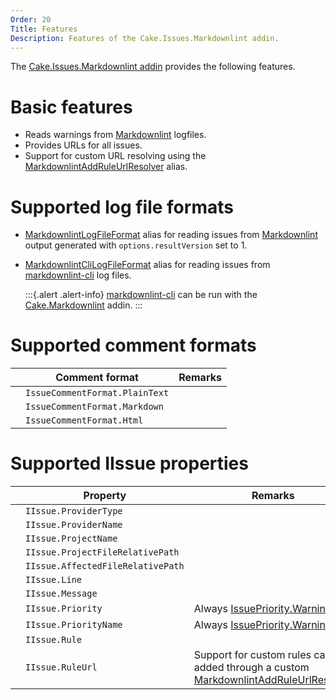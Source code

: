 ```yaml
---
Order: 20
Title: Features
Description: Features of the Cake.Issues.Markdownlint addin.
---
```

The [Cake.Issues.Markdownlint addin] provides the following features.

# Basic features

* Reads warnings from [Markdownlint] logfiles.
* Provides URLs for all issues.
* Support for custom URL resolving using the [MarkdownlintAddRuleUrlResolver] alias.

# Supported log file formats

* [MarkdownlintLogFileFormat] alias for reading issues from [Markdownlint] output generated with `options.resultVersion` set to 1.
* [MarkdownlintCliLogFileFormat] alias for reading issues from [markdownlint-cli] log files.

  :::{.alert .alert-info}
  [markdownlint-cli] can be run with the [Cake.Markdownlint] addin.
  :::

# Supported comment formats

|                                                                    | Comment format                 | Remarks                        |
|--------------------------------------------------------------------|--------------------------------|--------------------------------|
| <span class="glyphicon glyphicon-ok" style="color:green"></span>   | `IssueCommentFormat.PlainText` |                                |
| <span class="glyphicon glyphicon-remove" style="color:red"></span> | `IssueCommentFormat.Markdown`  |                                |
| <span class="glyphicon glyphicon-remove" style="color:red"></span> | `IssueCommentFormat.Html`      |                                |

# Supported IIssue properties

|                                                                    | Property                          | Remarks                        |
|--------------------------------------------------------------------|-----------------------------------|--------------------------------|
| <span class="glyphicon glyphicon-ok" style="color:green"></span>   | `IIssue.ProviderType`             |                                |
| <span class="glyphicon glyphicon-ok" style="color:green"></span>   | `IIssue.ProviderName`             |                                |
| <span class="glyphicon glyphicon-remove" style="color:red"></span> | `IIssue.ProjectName`              |                                |
| <span class="glyphicon glyphicon-remove" style="color:red"></span> | `IIssue.ProjectFileRelativePath`  |                                |
| <span class="glyphicon glyphicon-ok" style="color:green"></span>   | `IIssue.AffectedFileRelativePath` |                                |
| <span class="glyphicon glyphicon-ok" style="color:green"></span>   | `IIssue.Line`                     |                                |
| <span class="glyphicon glyphicon-ok" style="color:green"></span>   | `IIssue.Message`                  |                                |
| <span class="glyphicon glyphicon-ok" style="color:green"></span>   | `IIssue.Priority`                 | Always [IssuePriority.Warning] |
| <span class="glyphicon glyphicon-ok" style="color:green"></span>   | `IIssue.PriorityName`             | Always [IssuePriority.Warning] |
| <span class="glyphicon glyphicon-ok" style="color:green"></span>   | `IIssue.Rule`                     |                                |
| <span class="glyphicon glyphicon-ok" style="color:green"></span>   | `IIssue.RuleUrl`                  | Support for custom rules can be added through a custom [MarkdownlintAddRuleUrlResolver] |

[Cake.Issues.Markdownlint addin]: https://www.nuget.org/packages/Cake.Issues.Markdownlint
[Markdownlint]: https://github.com/DavidAnson/markdownlint
[markdownlint-cli]: https://github.com/igorshubovych/markdownlint-cli
[Cake.Markdownlint]: https://www.nuget.org/packages/Cake.Markdownlint/
[MarkdownlintAddRuleUrlResolver]: ../../../api/Cake.Issues.Markdownlint/MarkdownlintIssuesAliases/2EE35F55
[MarkdownlintLogFileFormat]: ../../../api/Cake.Issues.Markdownlint/MarkdownlintIssuesAliases/EBFF674A
[MarkdownlintCliLogFileFormat]: ../../../api/Cake.Issues.Markdownlint/MarkdownlintIssuesAliases/B518F49E
[IssuePriority.Warning]: ../../../api/Cake.Issues/IssuePriority/7A0CE07F